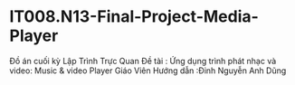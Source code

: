 #  IT008.N13-Final-Project-Media-Player
 Đồ án cuối kỳ Lập Trình Trực Quan Đề tài : Ứng dụng trình phát nhạc và video: Music & video Player Giáo Viên Hướng dẫn :Đinh Nguyễn Anh Dũng
